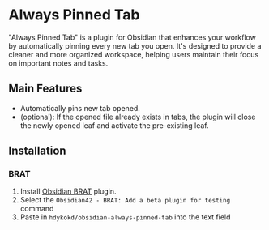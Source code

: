 # Always Pinned Tab

"Always Pinned Tab" is a plugin for Obsidian that enhances your workflow by automatically pinning every new tab you open. It's designed to provide a cleaner and more organized workspace, helping users maintain their focus on important notes and tasks.

## Main Features

- Automatically pins new tab opened.
- (optional): If the opened file already exists in tabs, the plugin will close the newly opened leaf and activate the pre-existing leaf.

## Installation

### BRAT

1. Install [Obsidian BRAT](https://github.com/TfTHacker/obsidian42-brat) plugin.
2. Select the `Obsidian42 - BRAT: Add a beta plugin for testing` command
3. Paste in `hdykokd/obsidian-always-pinned-tab` into the text field
